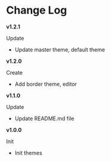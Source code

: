 # Change Log
**v1.2.1**

Update
- Update master theme, default theme

**v1.2.0**

Create
- Add border theme, editor

**v1.1.0**

Update
- Update README.md file

**v1.0.0**

Init
- Init themes
